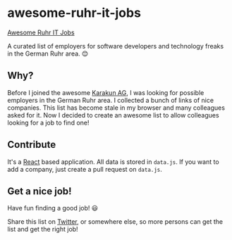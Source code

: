 # awesome-ruhr-it-jobs
[Awesome Ruhr IT Jobs](https://giftkugel.github.io/awesome-ruhr-it-jobs/)

A curated list of employers for software developers and technology freaks in the German Ruhr area. :blush:

## Why?
Before I joined the awesome [Karakun AG](https://dev.karakun.com), I was looking for possible employers in the German Ruhr area. I collected a bunch of links of nice companies. This list has become stale in my browser and many colleagues asked for it. Now I decided to create an awesome list to allow colleagues looking for a job to find one!

## Contribute
It's a [React](https://reactjs.org/) based application. All data is stored in `data.js`. If you want to add a company, just create a pull request on `data.js`.

## Get a nice job!
Have fun finding a good job! :smiley:

Share this list on <a href="https://twitter.com/home?status=Looking%20for%20a%20job?%0A%0Ahttps%3A//giftkugel.github.io/awesome-ruhr-it-jobs/%0A%0A%23java%20%23javascript%20%23it%20%23devops%20%23germany%20%23ruhrgebiet%20%23ruhrpott%20%23awesomelist">Twitter</a>, or somewhere else, so more persons can get the list and get the right job!
